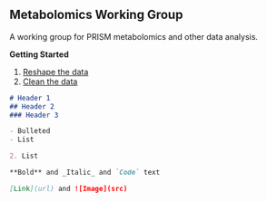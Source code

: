 ## Metabolomics Working Group

A working group for PRISM metabolomics and other data analysis. 


**Getting Started**
1. [Reshape the data](01_data-reshaping.pdf)
2. [Clean the data]()



```markdown
# Header 1
## Header 2
### Header 3

- Bulleted
- List

2. List

**Bold** and _Italic_ and `Code` text

[Link](url) and ![Image](src)
```
